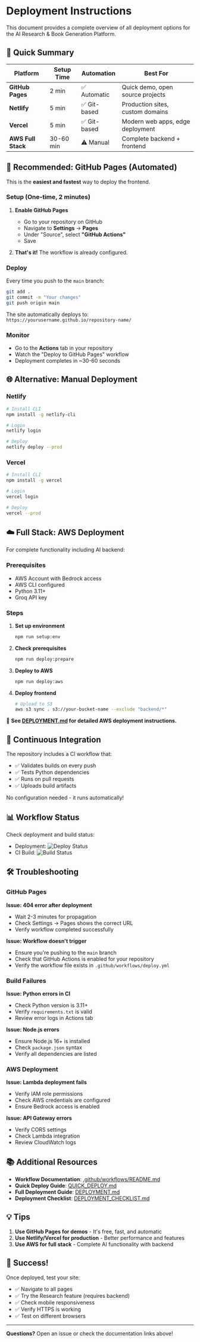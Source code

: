# Deployment Instructions

This document provides a complete overview of all deployment options for the AI Research & Book Generation Platform.

## 🎯 Quick Summary

| Platform | Setup Time | Automation | Best For |
|----------|-----------|------------|----------|
| **GitHub Pages** | 2 min | ✅ Automatic | Quick demo, open source projects |
| **Netlify** | 5 min | ✅ Git-based | Production sites, custom domains |
| **Vercel** | 5 min | ✅ Git-based | Modern web apps, edge deployment |
| **AWS Full Stack** | 30-60 min | ⚠️ Manual | Complete backend + frontend |

## 🚀 Recommended: GitHub Pages (Automated)

This is the **easiest and fastest** way to deploy the frontend.

### Setup (One-time, 2 minutes)

1. **Enable GitHub Pages**
   - Go to your repository on GitHub
   - Navigate to **Settings** → **Pages**
   - Under "Source", select **"GitHub Actions"**
   - Save

2. **That's it!** The workflow is already configured.

### Deploy

Every time you push to the `main` branch:

```bash
git add .
git commit -m "Your changes"
git push origin main
```

The site automatically deploys to: `https://yourusername.github.io/repository-name/`

### Monitor

- Go to the **Actions** tab in your repository
- Watch the "Deploy to GitHub Pages" workflow
- Deployment completes in ~30-60 seconds

## 🌐 Alternative: Manual Deployment

### Netlify

```bash
# Install CLI
npm install -g netlify-cli

# Login
netlify login

# Deploy
netlify deploy --prod
```

### Vercel

```bash
# Install CLI
npm install -g vercel

# Login
vercel login

# Deploy
vercel --prod
```

## ☁️ Full Stack: AWS Deployment

For complete functionality including AI backend:

### Prerequisites

- AWS Account with Bedrock access
- AWS CLI configured
- Python 3.11+
- Groq API key

### Steps

1. **Set up environment**
   ```bash
   npm run setup:env
   ```

2. **Check prerequisites**
   ```bash
   npm run deploy:prepare
   ```

3. **Deploy to AWS**
   ```bash
   npm run deploy:aws
   ```

4. **Deploy frontend**
   ```bash
   # Upload to S3
   aws s3 sync . s3://your-bucket-name --exclude "backend/*"
   ```

📖 **See [DEPLOYMENT.md](DEPLOYMENT.md) for detailed AWS deployment instructions.**

## 🔄 Continuous Integration

The repository includes a CI workflow that:

- ✅ Validates builds on every push
- ✅ Tests Python dependencies
- ✅ Runs on pull requests
- ✅ Uploads build artifacts

No configuration needed - it runs automatically!

## 📊 Workflow Status

Check deployment and build status:

- Deployment: ![Deploy Status](https://github.com/MIHAchoppa/Hackathon-/actions/workflows/deploy.yml/badge.svg)
- CI Build: ![Build Status](https://github.com/MIHAchoppa/Hackathon-/actions/workflows/ci.yml/badge.svg)

## 🛠️ Troubleshooting

### GitHub Pages

**Issue: 404 error after deployment**
- Wait 2-3 minutes for propagation
- Check Settings → Pages shows the correct URL
- Verify workflow completed successfully

**Issue: Workflow doesn't trigger**
- Ensure you're pushing to the `main` branch
- Check that GitHub Actions is enabled for your repository
- Verify the workflow file exists in `.github/workflows/deploy.yml`

### Build Failures

**Issue: Python errors in CI**
- Check Python version is 3.11+
- Verify `requirements.txt` is valid
- Review error logs in Actions tab

**Issue: Node.js errors**
- Ensure Node.js 16+ is installed
- Check `package.json` syntax
- Verify all dependencies are listed

### AWS Deployment

**Issue: Lambda deployment fails**
- Verify IAM role permissions
- Check AWS credentials are configured
- Ensure Bedrock access is enabled

**Issue: API Gateway errors**
- Verify CORS settings
- Check Lambda integration
- Review CloudWatch logs

## 📚 Additional Resources

- **Workflow Documentation**: [.github/workflows/README.md](.github/workflows/README.md)
- **Quick Deploy Guide**: [QUICK_DEPLOY.md](QUICK_DEPLOY.md)
- **Full Deployment Guide**: [DEPLOYMENT.md](DEPLOYMENT.md)
- **Deployment Checklist**: [DEPLOYMENT_CHECKLIST.md](DEPLOYMENT_CHECKLIST.md)

## 💡 Tips

1. **Use GitHub Pages for demos** - It's free, fast, and automatic
2. **Use Netlify/Vercel for production** - Better performance and features
3. **Use AWS for full stack** - Complete AI functionality with backend

## 🎉 Success!

Once deployed, test your site:

- ✅ Navigate to all pages
- ✅ Try the Research feature (requires backend)
- ✅ Check mobile responsiveness
- ✅ Verify HTTPS is working
- ✅ Test on different browsers

---

**Questions?** Open an issue or check the documentation links above!
